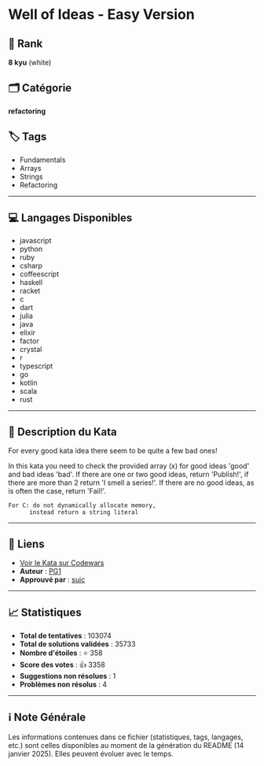 # Well of Ideas - Easy Version

## 🏅 Rank
**8 kyu** (white)

## 🗂️ Catégorie
**refactoring**

## 🏷️ Tags
- Fundamentals
- Arrays
- Strings
- Refactoring

---

## 💻 Langages Disponibles
- javascript
- python
- ruby
- csharp
- coffeescript
- haskell
- racket
- c
- dart
- julia
- java
- elixir
- factor
- crystal
- r
- typescript
- go
- kotlin
- scala
- rust

---

## 📜 Description du Kata

For every good kata idea there seem to be quite a few bad ones!

In this kata you need to check the provided array (x) for good ideas 'good' and bad ideas 'bad'. If there are one or two good ideas, return 'Publish!', if there are more than 2 return 'I smell a series!'. If there are no good ideas, as is often the case, return 'Fail!'.

~~~if:c
For C: do not dynamically allocate memory,
      instead return a string literal
~~~

---

## 🔗 Liens
- [Voir le Kata sur Codewars](https://www.codewars.com/kata/57f222ce69e09c3630000212)
- **Auteur** : [PG1](https://www.codewars.com/users/PG1)
- **Approuvé par** : [suic](https://www.codewars.com/users/suic)

---

## 📈 Statistiques
- **Total de tentatives** : 103074
- **Total de solutions validées** : 35733
- **Nombre d'étoiles** : ⭐ 358
- **Score des votes** : 👍 3358
- **Suggestions non résolues** : 1
- **Problèmes non résolus** : 4

---

## ℹ️ Note Générale
Les informations contenues dans ce fichier (statistiques, tags, langages, etc.) sont celles disponibles au moment de la génération du README (14 janvier 2025). Elles peuvent évoluer avec le temps.

